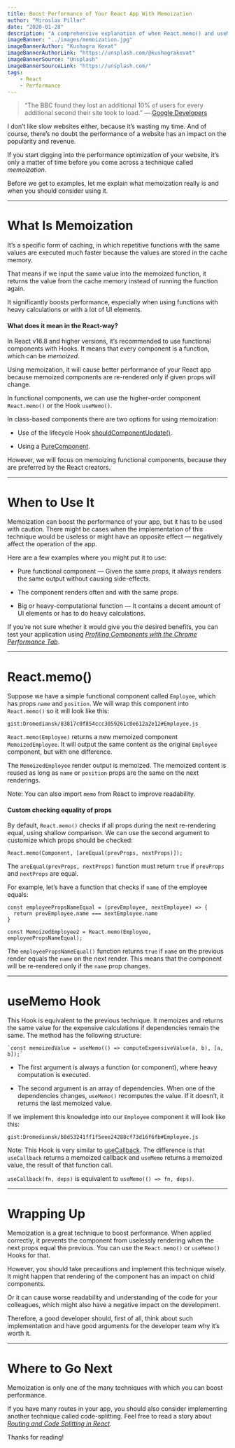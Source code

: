 ```yaml
---
title: Boost Performance of Your React App With Memoization
author: "Miroslav Pillar"
date: "2020-01-28"
description: "A comprehensive explanation of when React.memo() and useMemo() Hooks are useful."
imageBanner: "../images/memoization.jpg"
imageBannerAuthor: "Kushagra Kevat"
imageBannerAuthorLink: "https://unsplash.com/@kushagrakevat"
imageBannerSource: "Unsplash"
imageBannerSourceLink: "https://unsplash.com/"
tags:
    - React
    - Performance
---
```


> “The BBC found they lost an additional 10% of users for every additional second their site took to load.” — [Google Developers](https://developers.google.com/web/fundamentals/performance/why-performance-matters)

I don’t like slow websites either, because it’s wasting my time. And of course, there’s no doubt the performance of a website has an impact on the popularity and revenue.

If you start digging into the performance optimization of your website, it’s only a matter of time before you come across a technique called _memoization_.

Before we get to examples, let me explain what memoization really is and when you should consider using it.

---

# What Is Memoization

It’s a specific form of caching, in which repetitive functions with the same values are executed much faster because the values are stored in the cache memory.

That means if we input the same value into the memoized function, it returns the value from the cache memory instead of running the function again.

It significantly boosts performance, especially when using functions with heavy calculations or with a lot of UI elements.

#### What does it mean in the React-way?

In React v16.8 and higher versions, it’s recommended to use functional components with Hooks. It means that every component is a function, which can be _memoized_.

Using memoization, it will cause better performance of your React app because memoized components are re-rendered only if given props will change.

In functional components, we can use the higher-order component `React.memo()` or the Hook `useMemo()`.

In class-based components there are two options for using memoization:

-   Use of the lifecycle Hook [shouldComponentUpdate()](https://reactjs.org/docs/react-component.html#shouldcomponentupdate).

-   Using a [PureComponent](https://reactjs.org/docs/react-api.html#reactpurecomponent).

However, we will focus on memoizing functional components, because they are preferred by the React creators.

---

# When to Use It

Memoization can boost the performance of your app, but it has to be used with caution. There might be cases when the implementation of this technique would be useless or might have an opposite effect — negatively affect the operation of the app.

Here are a few examples where you might put it to use:

-   Pure functional component — Given the same props, it always renders the same output without causing side-effects.

-   The component renders often and with the same props.

-   Big or heavy-computational function — It contains a decent amount of UI elements or has to do heavy calculations.

If you’re not sure whether it would give you the desired benefits, you can test your application using _[Profiling Components with the Chrome Performance Tab](https://reactjs.org/docs/optimizing-performance.html#profiling-components-with-the-chrome-performance-tab)_.

---

# React.memo()

Suppose we have a simple functional component called `Employee`, which has props `name` and `position`. We will wrap this component into `React.memo()` so it will look like this:

`gist:Dromediansk/83817c0f854ccc3059261c0e612a2e12#Employee.js`

`React.memo(Employee)` returns a new memoized component `MemoizedEmployee`. It will output the same content as the original `Employee` component, but with one difference.

The `MemoizedEmployee` render output is memoized. The memoized content is reused as long as `name` or `position` props are the same on the next renderings.

Note: You can also import `memo` from React to improve readability.

#### Custom checking equality of props

By default, `React.memo()` checks if all props during the next re-rendering equal, using shallow comparison. We can use the second argument to customize which props should be checked:

```
React.memo(Component, [areEqual(prevProps, nextProps)]);
```

The `areEqual(prevProps, nextProps)` function must return `true` if `prevProps` and `nextProps` are equal.

For example, let’s have a function that checks if `name` of the employee equals:

```
const employeePropsNameEqual = (prevEmployee, nextEmployee) => {
  return prevEmployee.name === nextEmployee.name
}

const MemoizedEmployee2 = React.memo(Employee, employeePropsNameEqual);
```

The `employeePropsNameEqual()` function returns `true` if `name` on the previous render equals the `name` on the next render. This means that the component will be re-rendered only if the `name` prop changes.

---

# useMemo Hook

This Hook is equivalent to the previous technique. It memoizes and returns the same value for the expensive calculations if dependencies remain the same. The method has the following structure:

```
`const memoizedValue = useMemo(() => computeExpensiveValue(a, b), [a, b]);`
```

-   The first argument is always a function (or component), where heavy computation is executed.

-   The second argument is an array of dependencies. When one of the dependencies changes, `useMemo()` recomputes the value. If it doesn’t, it returns the last memoized value.

If we implement this knowledge into our `Employee` component it will look like this:

`gist:Dromediansk/b8d53241ff1f5eee24288cf73d16f6fb#Employee.js`

Note: This Hook is very similar to [useCallback](https://reactjs.org/docs/hooks-reference.html#usecallback). The difference is that `useCallback` returns a memoized callback and `useMemo` returns a memoized value, the result of that function call.

`useCallback(fn, deps)` is equivalent to `useMemo(() => fn, deps)`.

---

# Wrapping Up

Memoization is a great technique to boost performance. When applied correctly, it prevents the component from uselessly rendering when the next props equal the previous. You can use the `React.memo()` or `useMemo()` Hooks for that.

However, you should take precautions and implement this technique wisely. It might happen that rendering of the component has an impact on child components.

Or it can cause worse readability and understanding of the code for your colleagues, which might also have a negative impact on the development.

Therefore, a good developer should, first of all, think about such implementation and have good arguments for the developer team why it’s worth it.

---

# Where to Go Next

Memoization is only one of the many techniques with which you can boost performance.

If you have many routes in your app, you should also consider implementing another technique called code-splitting. Feel free to read a story about [_Routing and Code Splitting in React_](https://www.miroslavpillar.com/routing-code-splitting/).

Thanks for reading!
